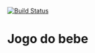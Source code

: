 [![Build Status](https://travis-ci.org/jrfernandessi/Jogo-do-bebe.svg?branch=master)](https://travis-ci.org/jrfernandessi/Jogo-do-bebe)

# Jogo do bebe
